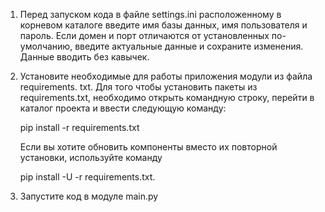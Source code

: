 1. Перед запуском кода в файле settings.ini расположенному в корневом каталоге 
введите имя базы данных, имя пользователя и пароль. Если домен и порт 
отличаются от установленных по-умолчанию, введите актуальные данные и 
сохраните изменения. Данные вводить без кавычек.

2. Установите необходимые для работы приложения модули из файла 
requirements. txt.
Для того чтобы установить пакеты из requirements.txt, необходимо открыть 
командную строку, перейти в каталог проекта и ввести следующую команду:

    pip install -r requirements.txt

    Если вы хотите обновить компоненты вместо их повторной установки, 
    используйте команду 
  
    pip install -U -r requirements.txt.

3. Запустите код в модуле main.py